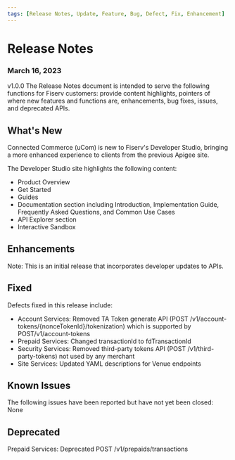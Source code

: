 ```yaml
---
tags: [Release Notes, Update, Feature, Bug, Defect, Fix, Enhancement]
---
```


# Release Notes

### March 16, 2023
v1.0.0
The Release Notes document is intended to serve the following functions for Fiserv customers: provide content highlights, pointers of where new features and functions are, enhancements, bug fixes, issues, and deprecated APIs.

## What's New

[Something new that was added or introduced like documents or services]: #
Connected Commerce (uCom) is new to Fiserv's Developer Studio, bringing a more enhanced experience to clients from the previous Apigee site.

The Developer Studio site highlights the following content:
* Product Overview
* Get Started
* Guides
* Documentation section including Introduction, Implementation Guide, Frequently Asked Questions, and Common Use Cases
* API Explorer section
* Interactive Sandbox

## Enhancements

[Description of an improvement or a change.]: #

Note: This is an initial release that incorporates developer updates to APIs.

## Fixed

[github issue that was fixed. Possible github issue link]: #

Defects fixed in this release include:
* Account Services: Removed TA Token generate API (POST /v1​/account-tokens​/{nonceTokenId}​/tokenization) which is supported by POST/v1/account-tokens
* Prepaid Services: Changed transactionId to fdTransactionId
* Security Services: Removed third-party tokens API (POST /v1/third-party-tokens) not used by any merchant
* Site Services: Updated YAML descriptions for Venue endpoints

## Known Issues

[A persistent issue that's known and not fixed]: #

The following issues have been reported but have not yet been closed:
None

## Deprecated

[An endpoint or a payload field regarded as obsolete and best avoided]: #

Prepaid Services: Deprecated POST /v1/prepaids/transactions